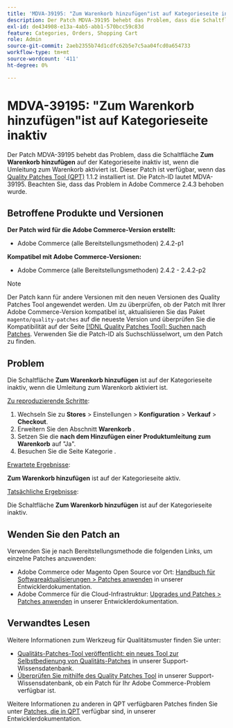 ```yaml
---
title: 'MDVA-39195: "Zum Warenkorb hinzufügen"ist auf Kategorieseite inaktiv'
description: Der Patch MDVA-39195 behebt das Problem, dass die Schaltfläche "Zum Warenkorb hinzufügen"auf der Kategorieseite inaktiv ist, wenn die Umleitung zum Warenkorb aktiviert ist. Dieser Patch ist verfügbar, wenn das [Quality Patches Tool (QPT)](/help/announcements/adobe-commerce-announcements/magento-quality-patches-released-new-tool-to-self-serve-quality-patches.md) 1.1.2 installiert ist. Die Patch-ID lautet MDVA-39195. Beachten Sie, dass das Problem in Adobe Commerce 2.4.3 behoben wurde.
exl-id: de434908-e13a-4ab5-abb1-570bcc59c83d
feature: Categories, Orders, Shopping Cart
role: Admin
source-git-commit: 2aeb2355b74d1cdfc62b5e7c5aa04fcd0a654733
workflow-type: tm+mt
source-wordcount: '411'
ht-degree: 0%

---
```


# MDVA-39195: &quot;Zum Warenkorb hinzufügen&quot;ist auf Kategorieseite inaktiv

Der Patch MDVA-39195 behebt das Problem, dass die Schaltfläche **Zum Warenkorb hinzufügen** auf der Kategorieseite inaktiv ist, wenn die Umleitung zum Warenkorb aktiviert ist. Dieser Patch ist verfügbar, wenn das [Quality Patches Tool (QPT)](/help/announcements/adobe-commerce-announcements/magento-quality-patches-released-new-tool-to-self-serve-quality-patches.md) 1.1.2 installiert ist. Die Patch-ID lautet MDVA-39195. Beachten Sie, dass das Problem in Adobe Commerce 2.4.3 behoben wurde.

## Betroffene Produkte und Versionen

**Der Patch wird für die Adobe Commerce-Version erstellt:**

* Adobe Commerce (alle Bereitstellungsmethoden) 2.4.2-p1

**Kompatibel mit Adobe Commerce-Versionen:**

* Adobe Commerce (alle Bereitstellungsmethoden) 2.4.2 - 2.4.2-p2

>[!NOTE]
>
>Der Patch kann für andere Versionen mit den neuen Versionen des Quality Patches Tool angewendet werden. Um zu überprüfen, ob der Patch mit Ihrer Adobe Commerce-Version kompatibel ist, aktualisieren Sie das Paket `magento/quality-patches` auf die neueste Version und überprüfen Sie die Kompatibilität auf der Seite [[!DNL Quality Patches Tool]: Suchen nach Patches](https://experienceleague.adobe.com/tools/commerce-quality-patches/index.html). Verwenden Sie die Patch-ID als Suchschlüsselwort, um den Patch zu finden.

## Problem

Die Schaltfläche **Zum Warenkorb hinzufügen** ist auf der Kategorieseite inaktiv, wenn die Umleitung zum Warenkorb aktiviert ist.

<u>Zu reproduzierende Schritte</u>:

1. Wechseln Sie zu **Stores** > Einstellungen > **Konfiguration** > **Verkauf** > **Checkout**.
1. Erweitern Sie den Abschnitt **Warenkorb** .
1. Setzen Sie die **nach dem Hinzufügen einer Produktumleitung zum Warenkorb** auf &quot;Ja&quot;.
1. Besuchen Sie die Seite Kategorie .

<u>Erwartete Ergebnisse</u>:

**Zum Warenkorb hinzufügen** ist auf der Kategorieseite aktiv.

<u>Tatsächliche Ergebnisse</u>:

Die Schaltfläche **Zum Warenkorb hinzufügen** ist auf der Kategorieseite inaktiv.

## Wenden Sie den Patch an

Verwenden Sie je nach Bereitstellungsmethode die folgenden Links, um einzelne Patches anzuwenden:

* Adobe Commerce oder Magento Open Source vor Ort: [Handbuch für Softwareaktualisierungen > Patches anwenden](https://experienceleague.adobe.com/en/docs/commerce-operations/tools/quality-patches-tool/usage) in unserer Entwicklerdokumentation.
* Adobe Commerce für die Cloud-Infrastruktur: [Upgrades und Patches > Patches anwenden](https://experienceleague.adobe.com/en/docs/commerce-cloud-service/user-guide/develop/upgrade/apply-patches) in unserer Entwicklerdokumentation.

## Verwandtes Lesen

Weitere Informationen zum Werkzeug für Qualitätsmuster finden Sie unter:

* [Qualitäts-Patches-Tool veröffentlicht: ein neues Tool zur Selbstbedienung von Qualitäts-Patches](/help/announcements/adobe-commerce-announcements/magento-quality-patches-released-new-tool-to-self-serve-quality-patches.md) in unserer Support-Wissensdatenbank.
* [Überprüfen Sie mithilfe des Quality Patches Tool](/help/support-tools/patches-available-in-qpt-tool/check-patch-for-magento-issue-with-magento-quality-patches.md) in unserer Support-Wissensdatenbank, ob ein Patch für Ihr Adobe Commerce-Problem verfügbar ist.

Weitere Informationen zu anderen in QPT verfügbaren Patches finden Sie unter [Patches, die in QPT](https://experienceleague.adobe.com/tools/commerce-quality-patches/index.html) verfügbar sind, in unserer Entwicklerdokumentation.
